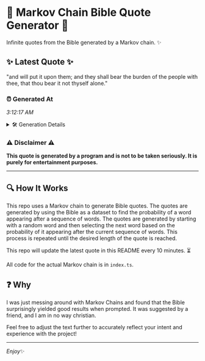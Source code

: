# 📖 Markov Chain Bible Quote Generator 📖

Infinite quotes from the Bible generated by a Markov chain. ✨

## ✨ Latest Quote ✨
"and will put it upon them; and they shall bear the burden of the people with thee, that thou bear it not thyself alone."

### ⏰ Generated At
*3:12:17 AM*

<details>
    <summary>🛠️ Generation Details</summary>
    <p>
        <strong>🌱 Seed:</strong> and<br>
        <strong>🔄 Iterations:</strong> 23<br>
        <strong>📜 Context History:</strong><br>[ and ]: will<br>[ and, will ]: put<br>[ and, will, put ]: it<br>[ and, will, put, it ]: upon<br>[ and, will, put, it, upon ]: them;<br>[ and, will, put, it, upon, them; ]: and<br>[ will, put, it, upon, them;, and ]: they<br>[ put, it, upon, them;, and, they ]: shall<br>[ it, upon, them;, and, they, shall ]: bear<br>[ upon, them;, and, they, shall, bear ]: the<br>[ them;, and, they, shall, bear, the ]: burden<br>[ and, they, shall, bear, the, burden ]: of<br>[ they, shall, bear, the, burden, of ]: the<br>[ shall, bear, the, burden, of, the ]: people<br>[ bear, the, burden, of, the, people ]: with<br>[ the, burden, of, the, people, with ]: thee,<br>[ burden, of, the, people, with, thee, ]: that<br>[ of, the, people, with, thee,, that ]: thou<br>[ the, people, with, thee,, that, thou ]: bear<br>[ people, with, thee,, that, thou, bear ]: it<br>[ with, thee,, that, thou, bear, it ]: not<br>[ thee,, that, thou, bear, it, not ]: thyself<br>[ that, thou, bear, it, not, thyself ]: alone.<br>
    </p>
</details>

### ⚠️ Disclaimer ⚠️
**This quote is generated by a program and is not to be taken seriously. It is purely for entertainment purposes.**

---

## 🔍 How It Works

This repo uses a Markov chain to generate Bible quotes. The quotes are generated by using the Bible as a dataset to find the probability of a word appearing after a sequence of words. The quotes are generated by starting with a random word and then selecting the next word based on the probability of it appearing after the current sequence of words. This process is repeated until the desired length of the quote is reached.

This repo will update the latest quote in this README every 10 minutes. ⏳

All code for the actual Markov chain is in `index.ts`.

## ❓ Why

I was just messing around with Markov Chains and found that the Bible surprisingly yielded good results when prompted. 
It was suggested by a friend, and I am in no way christian.

Feel free to adjust the text further to accurately reflect your intent and experience with the project!

---

*Enjoy*✨
